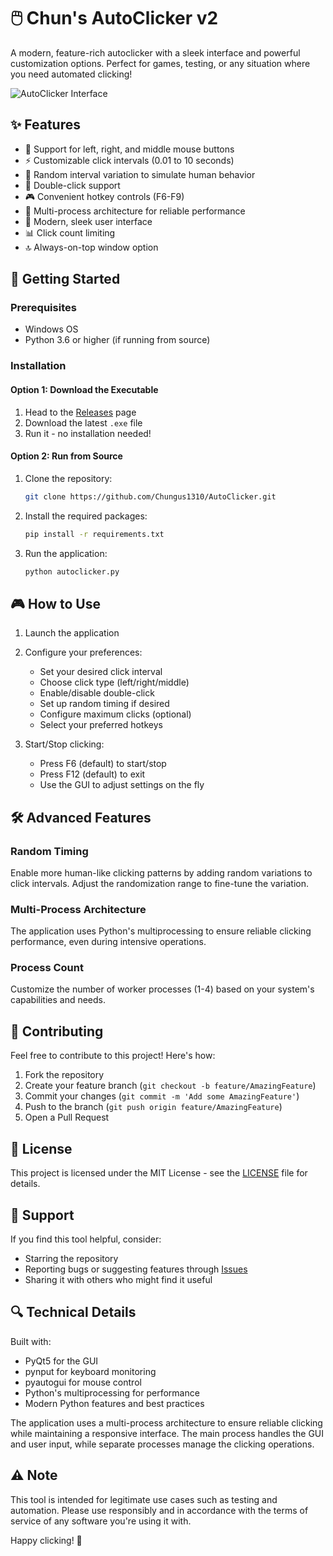 # 🖱️ Chun's AutoClicker v2

A modern, feature-rich autoclicker with a sleek interface and powerful customization options. Perfect for games, testing, or any situation where you need automated clicking!

![AutoClicker Interface](https://github.com/user-attachments/assets/f9e0df2f-50f4-48e4-b731-995a9f886d53)


## ✨ Features

- 🎯 Support for left, right, and middle mouse buttons
- ⚡ Customizable click intervals (0.01 to 10 seconds)
- 🎲 Random interval variation to simulate human behavior
- 🔄 Double-click support
- 🎮 Convenient hotkey controls (F6-F9)
- 💪 Multi-process architecture for reliable performance
- 🎨 Modern, sleek user interface
- 📊 Click count limiting
- 🔝 Always-on-top window option

## 🚀 Getting Started

### Prerequisites
- Windows OS
- Python 3.6 or higher (if running from source)

### Installation

#### Option 1: Download the Executable
1. Head to the [Releases](https://github.com/Chungus1310/AutoClicker/releases) page
2. Download the latest `.exe` file
3. Run it - no installation needed!

#### Option 2: Run from Source
1. Clone the repository:
   ```bash
   git clone https://github.com/Chungus1310/AutoClicker.git
   ```

2. Install the required packages:
   ```bash
   pip install -r requirements.txt
   ```

3. Run the application:
   ```bash
   python autoclicker.py
   ```

## 🎮 How to Use

1. Launch the application
2. Configure your preferences:
   - Set your desired click interval
   - Choose click type (left/right/middle)
   - Enable/disable double-click
   - Set up random timing if desired
   - Configure maximum clicks (optional)
   - Select your preferred hotkeys

3. Start/Stop clicking:
   - Press F6 (default) to start/stop
   - Press F12 (default) to exit
   - Use the GUI to adjust settings on the fly

## 🛠️ Advanced Features

### Random Timing
Enable more human-like clicking patterns by adding random variations to click intervals. Adjust the randomization range to fine-tune the variation.

### Multi-Process Architecture
The application uses Python's multiprocessing to ensure reliable clicking performance, even during intensive operations.

### Process Count
Customize the number of worker processes (1-4) based on your system's capabilities and needs.

## 🤝 Contributing

Feel free to contribute to this project! Here's how:

1. Fork the repository
2. Create your feature branch (`git checkout -b feature/AmazingFeature`)
3. Commit your changes (`git commit -m 'Add some AmazingFeature'`)
4. Push to the branch (`git push origin feature/AmazingFeature`)
5. Open a Pull Request

## 📝 License

This project is licensed under the MIT License - see the [LICENSE](LICENSE) file for details.

## 💖 Support

If you find this tool helpful, consider:
- Starring the repository
- Reporting bugs or suggesting features through [Issues](https://github.com/Chungus1310/AutoClicker/issues)
- Sharing it with others who might find it useful

## 🔍 Technical Details

Built with:
- PyQt5 for the GUI
- pynput for keyboard monitoring
- pyautogui for mouse control
- Python's multiprocessing for performance
- Modern Python features and best practices

The application uses a multi-process architecture to ensure reliable clicking while maintaining a responsive interface. The main process handles the GUI and user input, while separate processes manage the clicking operations.

## ⚠️ Note

This tool is intended for legitimate use cases such as testing and automation. Please use responsibly and in accordance with the terms of service of any software you're using it with.

Happy clicking! 🎉
